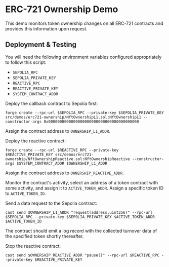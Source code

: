 # ERC-721 Ownership Demo

This demo monitors token ownership changes on all ERC-721 contracts and provides this information upon request.

## Deployment & Testing

You will need the following environment variables configured appropriately to follow this script:

* `SEPOLIA_RPC`
* `SEPOLIA_PRIVATE_KEY`
* `REACTIVE_RPC`
* `REACTIVE_PRIVATE_KEY`
* `SYSTEM_CONTRACT_ADDR`

Deploy the callback contract to Sepolia first:

```
forge create --rpc-url $SEPOLIA_RPC --private-key $SEPOLIA_PRIVATE_KEY src/demos/erc721-ownership/NftOwnershipL1.sol:NftOwnershipL1 --constructor-args 0x0000000000000000000000000000000000000000
```

Assign the contract address to `OWNERSHIP_L1_ADDR`.

Deploy the reactive contract:

```
forge create --rpc-url $REACTIVE_RPC --private-key $REACTIVE_PRIVATE_KEY src/demos/erc721-ownership/NftOwnershipReactive.sol:NftOwnershipReactive --constructor-args $SYSTEM_CONTRACT_ADDR $OWNERSHIP_L1_ADDR
```

Assign the contract address to `OWNERSHIP_REACTIVE_ADDR`.

Monitor the contract's activity, select an address of a token contract with some activity, and assign it
to `ACTIVE_TOKEN_ADDR`. Assign a specific token ID to `ACTIVE_TOKEN_ID`.

Send a data request to the Sepolia contract:

```
cast send $OWNERSHIP_L1_ADDR "request(address,uint256)" --rpc-url $SEPOLIA_RPC --private-key $SEPOLIA_PRIVATE_KEY $ACTIVE_TOKEN_ADDR $ACTIVE_TOKEN_ID
```

The contract should emit a log record with the collected turnover data of the specified token shortly thereafter.

Stop the reactive contract:

```
cast send $OWNERSHIP_REACTIVE_ADDR "pause()" --rpc-url $REACTIVE_RPC --private-key $REACTIVE_PRIVATE_KEY
```
